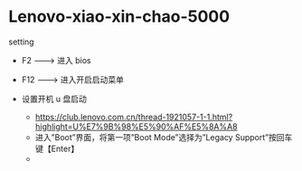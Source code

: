 # Lenovo-xiao-xin-chao-5000
setting

* F2  ---> 进入 bios
* F12 ---> 进入开启启动菜单

* 设置开机 u 盘启动
  - https://club.lenovo.com.cn/thread-1921057-1-1.html?highlight=U%E7%9B%98%E5%90%AF%E5%8A%A8
  - 进入”Boot”界面，将第一项”Boot Mode”选择为”Legacy Support”按回车键【Enter】
  - 
